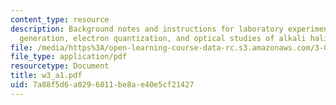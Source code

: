 ```yaml
---
content_type: resource
description: Background notes and instructions for laboratory experiments on X-ray
  generation, electron quantization, and optical studies of alkali halide F-centers.
file: /media/https%3A/open-learning-course-data-rc.s3.amazonaws.com/3-014-materials-laboratory-fall-2006/7a88f5d6a0296011be8ae40e5cf21427_w3_a1.pdf
file_type: application/pdf
resourcetype: Document
title: w3_a1.pdf
uid: 7a88f5d6-a029-6011-be8a-e40e5cf21427
---
```

